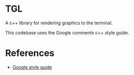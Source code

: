 # TGL

A c++ library for rendering graphics to the terminal.

This codebase uses the Google comments c++ style guide.

# References
- [Google style guide](https://google.github.io/styleguide/cppguide.html#Comments)